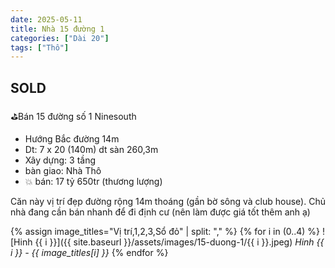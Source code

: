 ```yaml
---
date: 2025-05-11
title: Nhà 15 đường 1
categories: ["Dài 20"]
tags: ["Thô"] 
---
```


## SOLD

⛳️Bán 15 đường số 1 Ninesouth
- Hướng Bắc đường 14m
- Dt: 7 x 20 (140m) dt sàn 260,3m
- Xây dựng: 3 tầng
- bàn giao: Nhà Thô
- 💥 bán: 17 tỷ 650tr (thương lượng)

Căn này vị trí đẹp đường rộng 14m thoáng (gần bờ sông và club house). Chủ nhà đang cần bán nhanh để đi định cư (nên làm được giá tốt thêm anh ạ)

{% assign image_titles="Vị trí,1,2,3,Sổ đỏ" | split: "," %}
{% for i in (0..4) %}
![Hinh {{ i }}]({{ site.baseurl }}/assets/images/15-duong-1/{{ i }}.jpeg)
_Hinh {{ i }} - {{ image_titles[i] }}_
{% endfor %}
